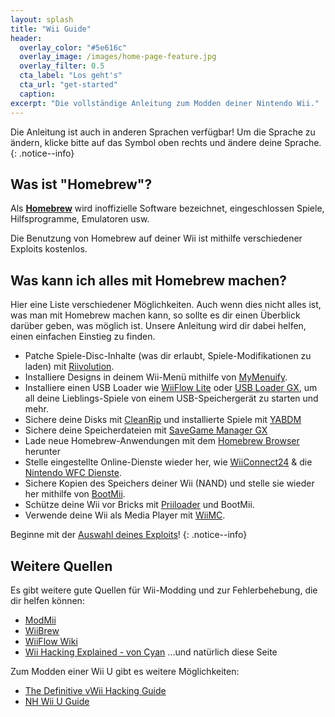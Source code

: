 ```yaml
---
layout: splash
title: "Wii Guide"
header:
  overlay_color: "#5e616c"
  overlay_image: /images/home-page-feature.jpg
  overlay_filter: 0.5
  cta_label: "Los geht's"
  cta_url: "get-started"
  caption:
excerpt: "Die vollständige Anleitung zum Modden deiner Nintendo Wii."
---
```


Die Anleitung ist auch in anderen Sprachen verfügbar! Um die Sprache zu ändern, klicke bitte auf das Symbol oben rechts und ändere deine Sprache.
{: .notice--info}

## Was ist "Homebrew"?

Als [**Homebrew**](https://en.wikipedia.org/wiki/Homebrew_(video_games)) wird inoffizielle Software bezeichnet, eingeschlossen Spiele, Hilfsprogramme, Emulatoren usw.

Die Benutzung von Homebrew auf deiner Wii ist mithilfe verschiedener Exploits kostenlos.

## Was kann ich alles mit Homebrew machen?

Hier eine Liste verschiedener Möglichkeiten. Auch wenn dies nicht alles ist, was man mit Homebrew machen kann, so sollte es dir einen Überblick darüber geben, was möglich ist. Unsere Anleitung wird dir dabei helfen, einen einfachen Einstieg zu finden.

- Patche Spiele-Disc-Inhalte (was dir erlaubt, Spiele-Modifikationen zu laden) mit [Riivolution](http://www.wiibrew.org/wiki/Riivolution).
- Installiere Designs in deinem Wii-Menü mithilfe von [MyMenuify](themes).
- Installiere einen USB Loader wie [WiiFlow Lite](https://gbatemp.net/threads/wiiflow-lite.422685/) oder [USB Loader GX](usbloadergx), um all deine Lieblings-Spiele von einem USB-Speichergerät zu starten und mehr.
- Sichere deine Disks mit [CleanRip](/dump-games) und installierte Spiele mit [YABDM](dump-wads)
- Sichere deine Speicherdateien mit [SaveGame Manager GX](https://wiidatabase.de/downloads/wii-tools/savegame-manager-gx-beta/)
- Lade neue Homebrew-Anwendungen mit dem [Homebrew Browser](hbb) herunter
- Stelle eingestellte Online-Dienste wieder her, wie [WiiConnect24](riiconnect24) & die [Nintendo WFC Dienste](wiimmfi).
- Sichere Kopien des Speichers deiner Wii (NAND) und stelle sie wieder her mithilfe von [BootMii](http://bootmii.org).
- Schütze deine Wii vor Bricks mit [Priiloader](priiloader) und BootMii.
- Verwende deine Wii als Media Player mit [WiiMC](http://www.wiimc.org/).

Beginne mit der [Auswahl deines Exploits](get-started)!
{: .notice--info}

## Weitere Quellen

Es gibt weitere gute Quellen für Wii-Modding und zur Fehlerbehebung, die dir helfen können:

- [ModMii](http://xflak.com/)
- [WiiBrew](https://wiibrew.org/)
- [WiiFlow Wiki](https://sites.google.com/site/wiiflowiki4/)
- [Wii Hacking Explained - von Cyan](https://gbatemp.net/threads/wii-hacking-explained.501605/) ...und natürlich diese Seite

Zum Modden einer Wii U gibt es weitere Möglichkeiten:
- [The Definitive vWii Hacking Guide](https://gbatemp.net/threads/the-definitive-vwii-hacking-guide.425852/)
- [NH Wii U Guide](https://wiiuguide.xyz)
